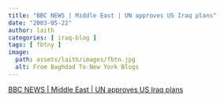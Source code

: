 ```yaml
---
title: "BBC NEWS | Middle East | UN approves US Iraq plans"
date: "2003-05-22"
author: laith
categories: [ iraq-blog ]
tags: [ fbtny ]
image:
  path: assets/laith/images/fbtn.jpg
  alt: From Baghdad To New York Blogs
---
```


[BBC NEWS | Middle East | UN approves US Iraq plans](https://news.bbc.co.uk/2/hi/middle_east/3049123.stm)
